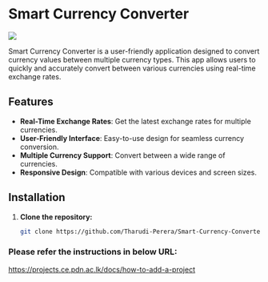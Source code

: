 # Smart Currency Converter

![](/../main/FrontEnd/src/assets/avatars/logo1.jpg)

Smart Currency Converter is a user-friendly application designed to convert currency values between multiple currency types. This app allows users to quickly and accurately convert between various currencies using real-time exchange rates.

## Features

- **Real-Time Exchange Rates**: Get the latest exchange rates for multiple currencies.
- **User-Friendly Interface**: Easy-to-use design for seamless currency conversion.
- **Multiple Currency Support**: Convert between a wide range of currencies.
- **Responsive Design**: Compatible with various devices and screen sizes.

## Installation

1. **Clone the repository:**
   ```bash
   git clone https://github.com/Tharudi-Perera/Smart-Currency-Converter.git


### Please refer the instructions in below URL:

https://projects.ce.pdn.ac.lk/docs/how-to-add-a-project
